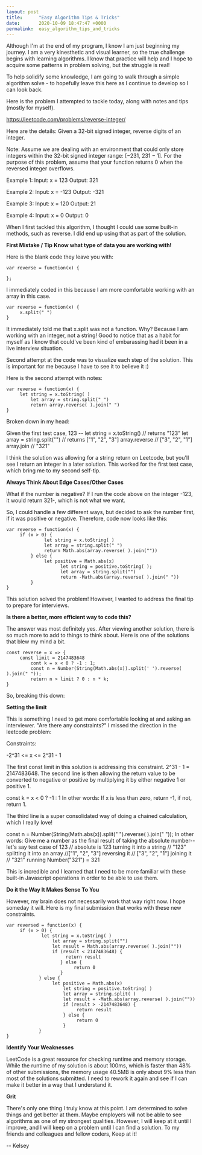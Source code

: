 ```yaml
---
layout: post
title:      "Easy Algorithm Tips & Tricks"
date:       2020-10-09 18:47:47 +0000
permalink:  easy_algorithm_tips_and_tricks
---
```



Although I'm at the end of my program, I know I am just beginning my journey. I am a very kinesthetic and visual learner, so the true challenge begins with learning algorithms.  I know that practice will help and I hope to acquire some patterns in problem solving, but the struggle is real!

To help solidify some knowledge, I am going to walk through a simple algorithm solve - to hopefully leave this here as I continue to develop so I can look back. 

Here is the problem I attempted to tackle today, along with notes and tips (mostly for myself).

https://leetcode.com/problems/reverse-integer/

Here are the details: 
Given a 32-bit signed integer, reverse digits of an integer.

Note:
Assume we are dealing with an environment that could only store integers within the 32-bit signed integer range: [−231,  231 − 1]. For the purpose of this problem, assume that your function returns 0 when the reversed integer overflows.

Example 1:
Input: x = 123
Output: 321

Example 2:
Input: x = -123
Output: -321

Example 3:
Input: x = 120
Output: 21

Example 4:
Input: x = 0
Output: 0

When I first tackled this algorithm, I thought I could use some built-in methods, such as reverse. I did end up using that as part of the solution. 

**First Mistake / Tip**
**Know what type of data you are working with!**

Here is the blank code they leave you with:

```
var reverse = function(x) {

};
```

I immediately coded in this because I am more comfortable working with an array in this case. 

```
var reverse = function(x) {
     x.split(" ")
}
```

It immediately told me that x.split was not a function. Why? Because I am working with an integer, not a string! Good to notice that as a habit for myself as I know that could've been kind of embarassing had it been in a live interview situation. 

Second attempt at the code was to visualize each step of the solution. This is important for me because I have to see it to believe it :)

Here is the second attempt with notes:

```
var reverse = function(x) {
     let string = x.toString( )
		 let array = string.split(" ")
		 return array.reverse( ).join(" ")
}
```

Broken down in my head:

Given the first test case, 123 --
let string = x.toString() //  returns "123"
let array = string.split("") // returns ["1", "2", "3"]
array.reverse // ["3", "2", "1"]
array.join // "321"

I think the solution was allowing for a string return on Leetcode, but you'll see I return an integer in a later solution. This worked for the first test case, which bring me to my second self-tip.

**Always Think About Edge Cases/Other Cases**

What if the number is negative? If I run the code above on the integer -123, it would return 321-, which is not what we want. 

So, I could handle a few different ways, but decided to ask the number first, if it was positive or negative. Therefore, code now looks like this:

```
var reverse = function(x) {
     if (x > 0) {
		      let string = x.toString( )
		      let array = string.split(" ")
		      return Math.abs(array.reverse( ).join(""))
		 } else {
		      let positive = Math.abs(x)
					let string = positive.toString( );
					let array = string.split("")
					return -Math.abs(array.reverse( ).join(" "))
		 }
}
```

This solution solved the problem!  However, I wanted to address the final tip to prepare for interviews. 

**Is there a better, more efficient way to code this?**

The answer was most definitely yes. After viewing another solution, there is so much more to add to things to think about.  Here is one of the solutions that blew my mind a bit.

```
const reverse = x => {
     const limit = 2147483648
		 cont k = x < 0 ? -1 : 1;
		 const n = Number(String(Math.abs(x)).split(' ').reverse(  ).join(" "));
		 return n > limit ? 0 : n * k;
}
```

So, breaking this down:

**Setting the limit**

This is something I need to get more comfortable looking at and asking an interviewer. "Are there any constraints?" I missed the direction in the leetcode problem:

Constraints:

-2^31 <= x <= 2^31 - 1

The first const limit in this solution is addressing this constraint.  2^31 - 1 = 2147483648. 
The second line is then allowing the return value to be converted to negative or positive by multiplying it by either negative 1 or positive 1.

const k = x < 0 ? -1 : 1
In other words: If x is less than zero, return -1, if not, return 1.

The third line is a super consolidated way of doing a chained calculation, which I really love! 

const n = Number(String(Math.abs(x)).split(" ").reverse( ).join(" "));
In other words: Give me a number as the final result of taking the absolute number--
    let's say test case of 123 // absolute is 123
		turning it into a string  // "123"
		splitting it into an array //["1", "2", "3"]
		reversing it // ["3", "2", "1"]
		joining it // "321"
		running Number("321") = 321
		

This is incredible and I learned that I need to be more familiar with these built-in Javascript operations in order to be able to use them. 

**Do it the Way It Makes Sense To You**

However, my brain does not necessarily work that way right now. I hope someday it will.  Here is my final submission that works with these new constraints.


```
var reversed = function(x) {
     if (x > 0) {
		     let string = x.toString( )
				 let array = string.split("")
				 let result = Math.abs(array.reverse( ).join(""))
				 if (result < 2147483648) {
				      return result
					} else {
					     return 0
					}
			} else {
			     let positive = Math.abs(x)
					 let string = positive.toString( )
					 let array = string.split( )
					 let result = -Math.abs(array.reverse( ).join(""))
					 if (result > -2147483648) {
					      return result
					 } else {
					      return 0
					 }
			}
}
```

**Identify Your Weaknesses**

LeetCode is a great resource for checking runtime and memory storage.  While the runtime of my solution is about 100ms, which is faster than 48% of other submissions, the memory usage 40.5MB is only about 9% less than most of the solutions submitted. I need to rework it again and see if I can make it better in a way that I understand it. 


**Grit**

There's only one thing I truly know at this point. I am determined to solve things and get better at them. Maybe employers will not be able to see algorithms as one of my strongest qualities. However, I will keep at it until I improve, and I will keep on a problem until I can find a solution. To my friends and colleagues and fellow coders, Keep at it!

-- Kelsey
